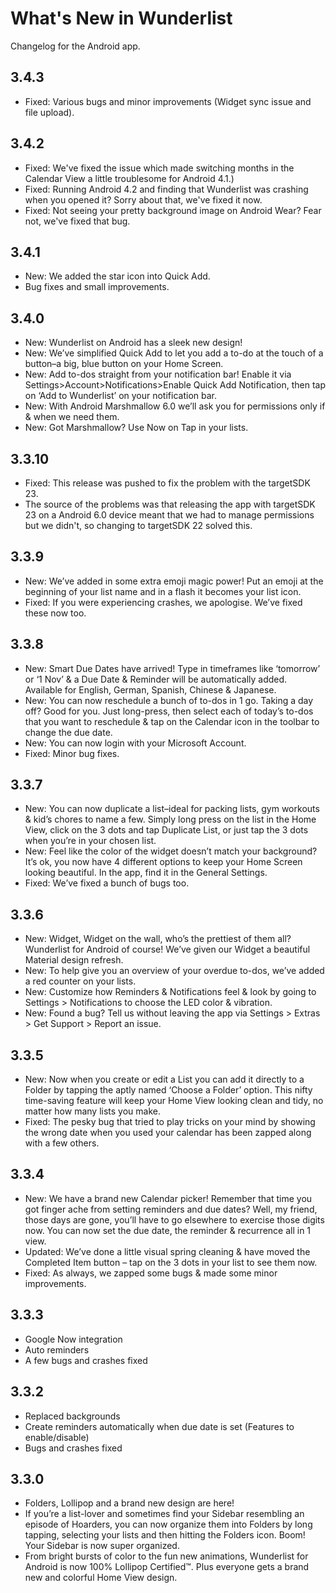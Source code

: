 # What's New in Wunderlist
Changelog for the Android app.

## 3.4.3

  - Fixed: Various bugs and minor improvements (Widget sync issue and file upload).

## 3.4.2

  - Fixed: We've fixed the issue which made switching months in the Calendar View a little troublesome for Android 4.1.)
  - Fixed: Running Android 4.2 and finding that Wunderlist was crashing when you opened it? Sorry about that, we've fixed it now.
  - Fixed: Not seeing your pretty background image on Android Wear? Fear not, we've fixed that bug.

## 3.4.1

  - New: We added the star icon into Quick Add.
  - Bug fixes and small improvements.

## 3.4.0

  - New: Wunderlist on Android has a sleek new design!
  - New: We’ve simplified Quick Add to let you add a to-do at the touch of a button–a big, blue button on your Home Screen.
  - New: Add to-dos straight from your notification bar! Enable it via Settings>Account>Notifications>Enable Quick Add Notification, then tap on ‘Add to Wunderlist’ on your notification bar.
  - New: With Android Marshmallow 6.0 we’ll ask you for permissions only if & when we need them.
  - New: Got Marshmallow? Use Now on Tap in your lists.

## 3.3.10

  - Fixed: This release was pushed to fix the problem with the targetSDK 23.
  - The source of the problems was that releasing the app with targetSDK 23 on a Android 6.0 device meant that we had to manage permissions but we didn't, so changing to targetSDK 22 solved this.

## 3.3.9

  - New: We’ve added in some extra emoji magic power! Put an emoji at the beginning of your list name and in a flash it becomes your list icon.
  - Fixed: If you were experiencing crashes, we apologise. We’ve fixed these now too.

## 3.3.8

  - New: Smart Due Dates have arrived! Type in timeframes like ‘tomorrow’ or ‘1 Nov’ & a Due Date & Reminder will be automatically added. Available for English, German, Spanish, Chinese & Japanese.
  - New: You can now reschedule a bunch of to-dos in 1 go. Taking a day off? Good for you. Just long-press, then select each of today’s to-dos that you want to reschedule & tap on the Calendar icon in the toolbar to change the due date.
  - New: You can now login with your Microsoft Account.
  - Fixed: Minor bug fixes.

## 3.3.7

  - New: You can now duplicate a list–ideal for packing lists, gym workouts & kid’s chores to name a few. Simply long press on the list in the Home View, click on the 3 dots and tap Duplicate List, or just tap the 3 dots when you’re in your chosen list.
  - New: Feel like the color of the widget doesn’t match your background? It’s ok, you now have 4 different options to keep your Home Screen looking beautiful. In the app, find it in the General Settings.
  - Fixed: We’ve fixed a bunch of bugs too.

## 3.3.6

  - New: Widget, Widget on the wall, who’s the prettiest of them all? Wunderlist for Android of course! We’ve given our Widget a beautiful Material design refresh.
  - New: To help give you an overview of your overdue to-dos, we’ve added a red counter on your lists.
  - New: Customize how Reminders & Notifications feel & look by going to Settings > Notifications to choose the LED color & vibration.
  - New: Found a bug? Tell us without leaving the app via Settings > Extras > Get Support > Report an issue.

## 3.3.5

  - New: Now when you create or edit a List you can add it directly to a Folder by tapping the aptly named ‘Choose a Folder’ option. This nifty time-saving feature will keep your Home View looking clean and tidy, no matter how many lists you make.
  - Fixed: The pesky bug that tried to play tricks on your mind by showing the wrong date when you used your calendar has been zapped along with a few others.

## 3.3.4

  - New: We have a brand new Calendar picker! Remember that time you got finger ache from setting reminders and due dates? Well, my friend, those days are gone, you’ll have to go elsewhere to exercise those digits now. You can now set the due date, the reminder & recurrence all in 1 view.
  - Updated: We’ve done a little visual spring cleaning & have moved the Completed Item button – tap on the 3 dots in your list to see them now.
  - Fixed: As always, we zapped some bugs & made some minor improvements.

## 3.3.3

  - Google Now integration
  - Auto reminders
  - A few bugs and crashes fixed

## 3.3.2

  - Replaced backgrounds
  - Create reminders automatically when due date is set (Features to enable/disable)
  - Bugs and crashes fixed

## 3.3.0

  - Folders, Lollipop and a brand new design are here!
  - If you’re a list-lover and sometimes find your Sidebar resembling an episode of Hoarders, you can now organize them into Folders by long tapping, selecting your lists and then hitting the Folders icon. Boom! Your Sidebar is now super organized.
  - From bright bursts of color to the fun new animations, Wunderlist for Android is now 100% Lollipop Certified™. Plus everyone gets a brand new and colorful Home View design.
